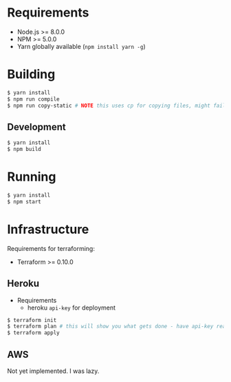 # Requirements

* Node.js >= 8.0.0
* NPM >= 5.0.0
* Yarn globally available (`npm install yarn -g`)

# Building

```bash
$ yarn install
$ npm run compile
$ npm run copy-static # NOTE this uses cp for copying files, might fail on some platforms - just manually copy them if you're using such platform..
```

## Development

```bash
$ yarn install
$ npm build
```

# Running

```bash
$ yarn install
$ npm start
```

# Infrastructure

Requirements for terraforming:

* Terraform >= 0.10.0

## Heroku

* Requirements
  * heroku `api-key` for deployment

```bash
$ terraform init
$ terraform plan # this will show you what gets done - have api-key ready
$ terraform apply
```

## AWS

Not yet implemented. I was lazy.
